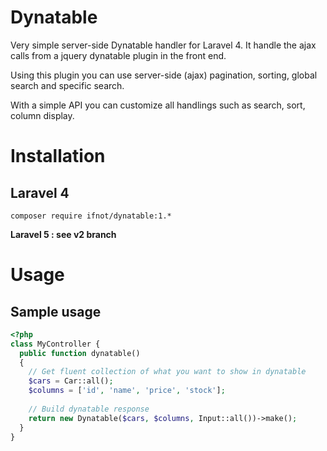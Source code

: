 # Dynatable
Very simple server-side Dynatable handler for Laravel 4. It handle the ajax calls from a jquery dynatable plugin in the front end.

Using this plugin you can use server-side (ajax) pagination, sorting, global search and specific search.

With a simple API you can customize all handlings such as search, sort, column display.

# Installation

## Laravel 4
    composer require ifnot/dynatable:1.*

**Laravel 5 : see v2 branch**

# Usage

## Sample usage

```php
<?php
class MyController {
  public function dynatable()
  {
    // Get fluent collection of what you want to show in dynatable
    $cars = Car::all();
    $columns = ['id', 'name', 'price', 'stock'];
    
    // Build dynatable response
    return new Dynatable($cars, $columns, Input::all())->make();
  }
}
```